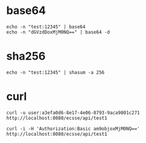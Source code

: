 
# base64

```shell
echo -n "test:12345" | base64
echo -n "dGVzdDoxMjM0NQ==" | base64 -d
```

# sha256

```shell
echo -n "test:12345" | shasum -a 256
```

# curl

```shell
curl -u user:a3efa0d6-8e17-4e06-8793-9aca9801c271 http://localhost:8080/ecsse/api/test1

curl -i -H 'Authorization:Basic am9objoxMjM0NQ==' http://localhost:8080/ecsse/api/test1
```